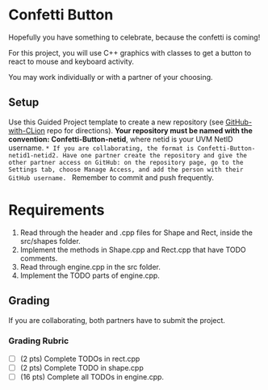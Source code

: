 # Confetti Button

Hopefully you have something to celebrate, because the confetti is coming!

For this project, you will use C++ graphics with classes to get a button to react to mouse and keyboard activity.

You may work individually or with a partner of your choosing.

## Setup

Use this Guided Project template to create a new repository (see [GitHub-with-CLion](https://github.com/uvmcs2300s2025/GitHub-with-CLion) repo for directions).
**Your repository must be named with the convention: Confetti-Button-netid**, where netid is your UVM NetID username.
`* If you are collaborating, the format is Confetti-Button-netid1-netid2. Have one partner create the repository and give the other partner access on GitHub: on the repository page, go to the Settings tab, choose Manage Access, and add the person with their GitHub username.
`
Remember to commit and push frequently.

# Requirements

1. Read through the header and .cpp files for Shape and Rect, inside the src/shapes folder.
1. Implement the methods in Shape.cpp and Rect.cpp that have TODO comments.
1. Read through engine.cpp in the src folder.
1. Implement the TODO parts of engine.cpp.

## Grading

If you are collaborating, both partners have to submit the project.

### Grading Rubric
- [ ] (2 pts) Complete TODOs in rect.cpp
- [ ] (2 pts) Complete TODO in shape.cpp
- [ ] (16 pts) Complete all TODOs in engine.cpp.